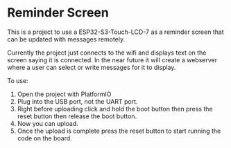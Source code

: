 # Reminder Screen

This is a project to use a ESP32-S3-Touch-LCD-7 as a reminder screen that can be updated with messages remotely.

Currently the project just connects to the wifi and displays text on the screen saying it is connected. In the near future it will create a webserver where a user can select or write messages for it to display.

To use:
1. Open the project with PlatformIO
2. Plug into the USB port, not the UART port.
3. Right before uploading click and hold the boot button then press the reset button then release the boot button.
4. Now you can upload.
5. Once the upload is complete press the reset button to start running the code on the board.
